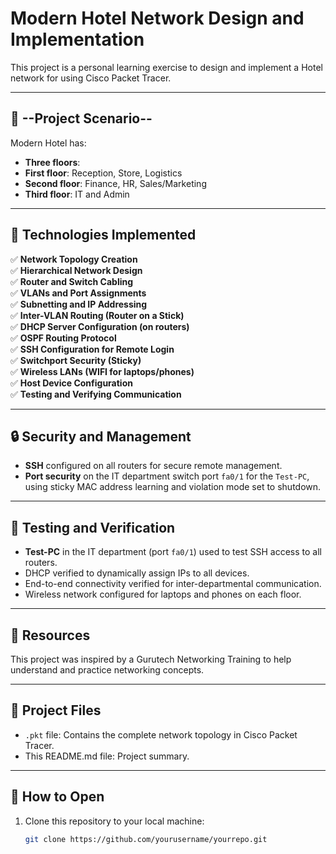 # Modern Hotel Network Design and Implementation

This project is a personal learning exercise to design and implement a Hotel network for using Cisco Packet Tracer.

---

## 🏨 --Project Scenario--

Modern Hotel has:
- **Three floors**:
- **First floor**: Reception, Store, Logistics
- **Second floor**: Finance, HR, Sales/Marketing
- **Third floor**: IT and Admin

---

## 🔧 **Technologies Implemented**

✅ **Network Topology Creation**  
✅ **Hierarchical Network Design**  
✅ **Router and Switch Cabling**  
✅ **VLANs and Port Assignments**  
✅ **Subnetting and IP Addressing**  
✅ **Inter-VLAN Routing (Router on a Stick)**  
✅ **DHCP Server Configuration (on routers)**  
✅ **OSPF Routing Protocol**  
✅ **SSH Configuration for Remote Login**  
✅ **Switchport Security (Sticky)**  
✅ **Wireless LANs (WIFI for laptops/phones)**  
✅ **Host Device Configuration**  
✅ **Testing and Verifying Communication**

---

## 🔒 **Security and Management**

- **SSH** configured on all routers for secure remote management.
- **Port security** on the IT department switch port `fa0/1` for the `Test-PC`, using sticky MAC address learning and violation mode set to shutdown.

---

## 🧪 **Testing and Verification**

- **Test-PC** in the IT department (port `fa0/1`) used to test SSH access to all routers.
- DHCP verified to dynamically assign IPs to all devices.
- End-to-end connectivity verified for inter-departmental communication.
- Wireless network configured for laptops and phones on each floor.

---

## 🎥 **Resources**
This project was inspired by a Gurutech Networking Training to help understand and practice networking concepts.

---

## 📂 **Project Files**

- `.pkt` file: Contains the complete network topology in Cisco Packet Tracer.
- This README.md file: Project summary.
---
## 🚀 **How to Open**

1. Clone this repository to your local machine:
   ```bash
   git clone https://github.com/yourusername/yourrepo.git
